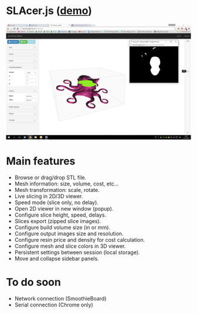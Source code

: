 # SLAcer.js ([demo](http://lautr3k.github.io/SLAcer.js/))
![Screenshot](/screenshot.png?raw=true)

# Main features
- Browse or drag/drop STL file.
- Mesh information: size, volume, cost, etc...
- Mesh transformation: scale, rotate.
- Live slicing in 2D/3D viewer.
- Speed mode (slice only, no delay).
- Open 2D viewer in new window (popup).
- Configure slice height, speed, delays.
- Slices export (zipped slice images).
- Configure build volume size (in or mm).
- Configure output images size and resolution.
- Configure resin price and density for cost calculation.
- Configure mesh and slice colors in 3D viewer.
- Persistent settings between session (local storage).
- Move and collapse sidebar panels.

# To do soon
- Network connection (SmoothieBoard)
- Serial connection (Chrome only)
